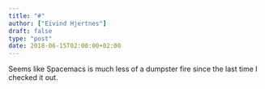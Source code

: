 ```yaml
---
title: "#"
author: ["Eivind Hjertnes"]
draft: false
type: "post"
date: 2018-06-15T02:00:00+02:00
---
```


Seems like Spacemacs is much less of a dumpster fire since the last time
I checked it out.
